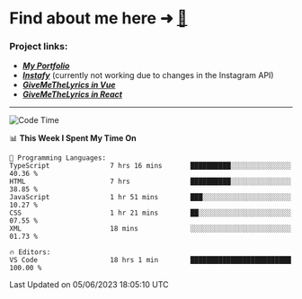 # Find about me here ➜ [🧑](https://pauabella.dev)

### Project links:
- ***[My Portfolio](https://pauabella.dev)***
- ***[Instafy](https://instafy.me)*** (currently not working due to changes in the Instagram API)
- ***[GiveMeTheLyrics in Vue](https://lyrics.pauabella.dev)***
- ***[GiveMeTheLyrics in React](https://pauabella.dev/GiveMeTheLyrics)***

---
<!--START_SECTION:waka-->
![Code Time](http://img.shields.io/badge/Code%20Time-2%2C200%20hrs%2021%20mins-blue)

📊 **This Week I Spent My Time On** 

```text
💬 Programming Languages: 
TypeScript               7 hrs 16 mins       ██████████░░░░░░░░░░░░░░░   40.36 % 
HTML                     7 hrs               ██████████░░░░░░░░░░░░░░░   38.85 % 
JavaScript               1 hr 51 mins        ███░░░░░░░░░░░░░░░░░░░░░░   10.27 % 
CSS                      1 hr 21 mins        ██░░░░░░░░░░░░░░░░░░░░░░░   07.55 % 
XML                      18 mins             ░░░░░░░░░░░░░░░░░░░░░░░░░   01.73 % 

🔥 Editors: 
VS Code                  18 hrs 1 min        █████████████████████████   100.00 % 
```


 Last Updated on 05/06/2023 18:05:10 UTC
<!--END_SECTION:waka-->

